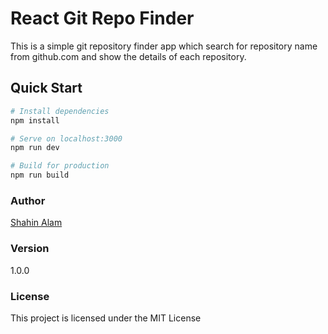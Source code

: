 # React Git Repo Finder
This is a simple git repository finder app which search for repository name from github.com and show the details of each repository.

## Quick Start

``` bash
# Install dependencies
npm install

# Serve on localhost:3000
npm run dev

# Build for production
npm run build
```
### Author

[Shahin Alam](https://sopnopriyo.com)

### Version

1.0.0

### License

This project is licensed under the MIT License
